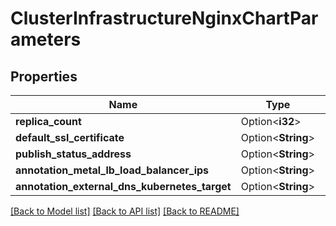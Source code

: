 # ClusterInfrastructureNginxChartParameters

## Properties

Name | Type | Description | Notes
------------ | ------------- | ------------- | -------------
**replica_count** | Option<**i32**> |  | [optional]
**default_ssl_certificate** | Option<**String**> |  | [optional]
**publish_status_address** | Option<**String**> |  | [optional]
**annotation_metal_lb_load_balancer_ips** | Option<**String**> |  | [optional]
**annotation_external_dns_kubernetes_target** | Option<**String**> |  | [optional]

[[Back to Model list]](../README.md#documentation-for-models) [[Back to API list]](../README.md#documentation-for-api-endpoints) [[Back to README]](../README.md)


